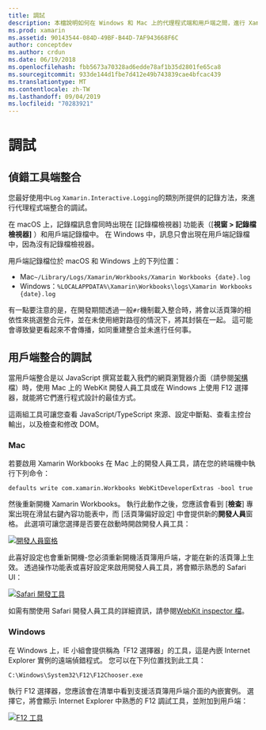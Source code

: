 ```yaml
---
title: 調試
description: 本檔說明如何在 Windows 和 Mac 上的代理程式端和用戶端之間，進行 Xamarin Workbooks 整合的調試。
ms.prod: xamarin
ms.assetid: 90143544-084D-49BF-B44D-7AF943668F6C
author: conceptdev
ms.author: crdun
ms.date: 06/19/2018
ms.openlocfilehash: fbb5673a70328ad6edde78af1b35d2801fe65ca8
ms.sourcegitcommit: 933de144d1fbe7d412e49b743839cae4bfcac439
ms.translationtype: MT
ms.contentlocale: zh-TW
ms.lasthandoff: 09/04/2019
ms.locfileid: "70283921"
---
```

# <a name="debugging-integrations"></a>調試

## <a name="debugging-agent-side-integrations"></a>偵錯工具端整合

您最好使用中`Log` `Xamarin.Interactive.Logging`的類別所提供的記錄方法，來進行代理程式端整合的調試。

在 macOS 上，記錄檔訊息會同時出現在 [記錄檔檢視器] 功能表（[**視窗 > 記錄檔檢視器]** ）和用戶端記錄檔中。 在 Windows 中，訊息只會出現在用戶端記錄檔中，因為沒有記錄檔檢視器。

用戶端記錄檔位於 macOS 和 Windows 上的下列位置：

- Mac`~/Library/Logs/Xamarin/Workbooks/Xamarin Workbooks {date}.log`
- Windows：`%LOCALAPPDATA%\Xamarin\Workbooks\logs\Xamarin Workbooks {date}.log`

有一點要注意的是，在開發期間透過一般`#r`機制載入整合時，將會以活頁簿的相依性來挑選整合元件，並在未使用絕對路徑的情況下，將其封裝在一起。 這可能會導致變更看起來不會傳播，如同重建整合並未進行任何事。

## <a name="debugging-client-side-integrations"></a>用戶端整合的調試

當用戶端整合是以 JavaScript 撰寫並載入我們的網頁瀏覽器介面（請參閱[架構](~/tools/workbooks/sdk/architecture.md)檔）時，使用 Mac 上的 WebKit 開發人員工具或在 Windows 上使用 F12 選擇器，就能將它們進行程式設計的最佳方式。

這兩組工具可讓您查看 JavaScript/TypeScript 來源、設定中斷點、查看主控台輸出，以及檢查和修改 DOM。

### <a name="mac"></a>Mac

若要啟用 Xamarin Workbooks 在 Mac 上的開發人員工具，請在您的終端機中執行下列命令：

```shell
defaults write com.xamarin.Workbooks WebKitDeveloperExtras -bool true
```

然後重新開機 Xamarin Workbooks。 執行此動作之後，您應該會看到 [**檢查**] 專案出現在滑鼠右鍵內容功能表中，而 [活頁簿偏好設定] 中會提供新的**開發人員**窗格。 此選項可讓您選擇是否要在啟動時開啟開發人員工具：

[![開發人員窗格](debugging-images/developer-pane-small.png)](debugging-images/developer-pane.png#lightbox)

此喜好設定也會重新開機-您必須重新開機活頁簿用戶端，才能在新的活頁簿上生效。 透過操作功能表或喜好設定來啟用開發人員工具，將會顯示熟悉的 Safari UI：

[![Safari 開發工具](debugging-images/mac-dev-tools.png)](debugging-images/mac-dev-tools.png#lightbox)

如需有關使用 Safari 開發人員工具的詳細資訊，請參閱[WebKit inspector 檔][webkit-docs]。

### <a name="windows"></a>Windows

在 Windows 上，IE 小組會提供稱為「F12 選擇器」的工具，這是內嵌 Internet Explorer 實例的遠端偵錯程式。 您可以在下列位置找到此工具：

```shell
C:\Windows\System32\F12\F12Chooser.exe
```

執行 F12 選擇器，您應該會在清單中看到支援活頁簿用戶端介面的內嵌實例。 選擇它，將會顯示 Internet Explorer 中熟悉的 F12 調試工具，並附加到用戶端：

[![F12 工具](debugging-images/windows-dev-tools.png)](debugging-images/windows-dev-tools.png#lightbox)

[webkit-docs]: https://trac.webkit.org/wiki/WebInspector
